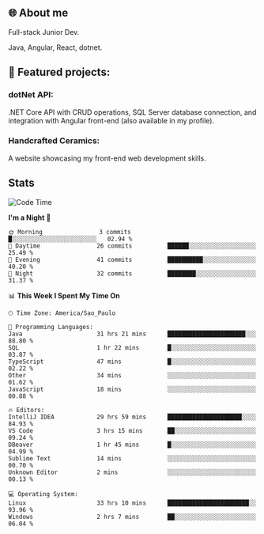 ## 🌐 About me
Full-stack
Junior Dev. 

Java, Angular, React, dotnet.

## 🔧 Featured projects:
### dotNet API: 
.NET Core API with CRUD operations, SQL Server database connection, and integration with Angular front-end (also available in my profile).
### Handcrafted Ceramics: 
A website showcasing my front-end web development skills.

## Stats

<!--START_SECTION:waka-->
![Code Time](http://img.shields.io/badge/Code%20Time-59%20hrs%201%20min-blue)

**I'm a Night 🦉** 

```text
🌞 Morning                3 commits           █░░░░░░░░░░░░░░░░░░░░░░░░   02.94 % 
🌆 Daytime                26 commits          ██████░░░░░░░░░░░░░░░░░░░   25.49 % 
🌃 Evening                41 commits          ██████████░░░░░░░░░░░░░░░   40.20 % 
🌙 Night                  32 commits          ████████░░░░░░░░░░░░░░░░░   31.37 % 
```


📊 **This Week I Spent My Time On** 

```text
🕑︎ Time Zone: America/Sao_Paulo

💬 Programming Languages: 
Java                     31 hrs 21 mins      ██████████████████████░░░   88.80 % 
SQL                      1 hr 22 mins        █░░░░░░░░░░░░░░░░░░░░░░░░   03.87 % 
TypeScript               47 mins             █░░░░░░░░░░░░░░░░░░░░░░░░   02.22 % 
Other                    34 mins             ░░░░░░░░░░░░░░░░░░░░░░░░░   01.62 % 
JavaScript               18 mins             ░░░░░░░░░░░░░░░░░░░░░░░░░   00.88 % 

🔥 Editors: 
IntelliJ IDEA            29 hrs 59 mins      █████████████████████░░░░   84.93 % 
VS Code                  3 hrs 15 mins       ██░░░░░░░░░░░░░░░░░░░░░░░   09.24 % 
DBeaver                  1 hr 45 mins        █░░░░░░░░░░░░░░░░░░░░░░░░   04.99 % 
Sublime Text             14 mins             ░░░░░░░░░░░░░░░░░░░░░░░░░   00.70 % 
Unknown Editor           2 mins              ░░░░░░░░░░░░░░░░░░░░░░░░░   00.13 % 

💻 Operating System: 
Linux                    33 hrs 10 mins      ███████████████████████░░   93.96 % 
Windows                  2 hrs 7 mins        ██░░░░░░░░░░░░░░░░░░░░░░░   06.04 % 
```


<!--END_SECTION:waka-->
